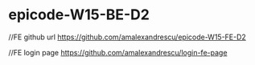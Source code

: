 # epicode-W15-BE-D2

//FE github url
https://github.com/amalexandrescu/epicode-W15-FE-D2

//FE login page
https://github.com/amalexandrescu/login-fe-page
